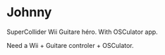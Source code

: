 # Johnny
SuperCollider Wii Guitare héro. 
With OSCulator app.

Need a Wii + Guitare controler + OSCulator.
